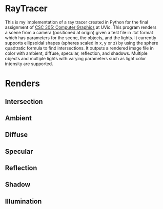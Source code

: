 # RayTracer

This is my implementation of a ray tracer created in Python for the final assignment of [CSC 305: Computer Graphics](https://www.uvic.ca/calendar/undergrad/index.php#/courses/H1p5ku6XV "UVic Course Page") at UVic. This program renders a scene from a camera (positioned at origin) given a test file in .txt format which has parameters for the scene, the objects, and the lights. It currently supports ellipsoidal shapes (spheres scaled in x, y or z) by using the sphere quadtratic formula to find intersections. It outputs a rendered image file in color with ambient, diffuse, specular, reflection, and shadows. Multiple objects and multiple lights with varying parameters such as light color intensity are supported.

# Renders

## Intersection

## Ambient

## Diffuse

## Specular

## Reflection

## Shadow

## Illumination
